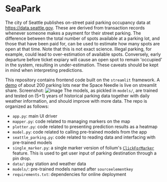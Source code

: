 # SeaPark

The city of Seattle publishes on-street paid parking occupancy data at https://data.seattle.gov. These are derived from transaction records whenever someone makes a payment for their street parking. The difference between the total number of spots available at a parking lot, and those that have been paid for, can be used to estimate how many spots are open at that time. Note that this is not exact science. Illegal parking, for example, could lead to over-estimation of available spots. Conversely, early departure before ticket expiary will cause an open spot to remain 'occupied' in the system, resulting in under-estimation. These caveats should be kept in mind when interpreting predictions. 

This repository contains frontend code built on the `streamlit` framework. A [demo](https://tinyurl.com/seaparker) of about 200 parking lots near the Space Needle is live on streamlit share. Screenshot:
![image](https://user-images.githubusercontent.com/57611601/169100686-4449fd5a-a7a0-4768-9701-4b61896f3219.png)
The models, as pickled in `models/`, are trained and tested on (5+1) years of historical parking data together with daily weather information, and should improve with more data. The repo is organized as follows:

- `app.py`: main UI driver
- `mapper.py`: code related to managing markers on the map
- `plotter.py`: code related to presenting prediction results as a heatmap
- `model.py`: code related to calling pre-trained models from the app
- `seattle_parking.py`: code related to reading data and interfacing with pre-trained models
- `single_marker.py`: a single marker version of folium's [`ClickForMarker`](https://python-visualization.github.io/folium/modules.html#folium.features.ClickForMarker) feature. This is used to get user input of parking destination through a pin drop.
-  `data/`: pay station and weather data
- `models/`: pre-trained models named after `sourceelementkey`
- `requirements.txt`: dependencies for online deployment

